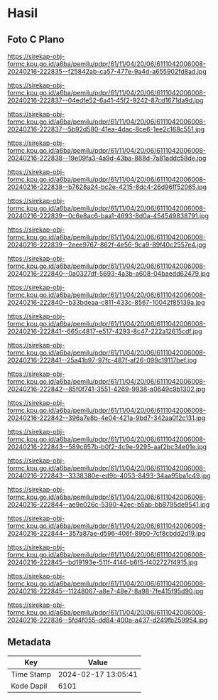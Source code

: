 # Hasil

## Foto C Plano

https://sirekap-obj-formc.kpu.go.id/a6ba/pemilu/pdpr/61/11/04/20/06/6111042006008-20240216-222835--f25842ab-ca57-477e-9a4d-a655902fd8ad.jpg

https://sirekap-obj-formc.kpu.go.id/a6ba/pemilu/pdpr/61/11/04/20/06/6111042006008-20240216-222837--04edfe52-6a41-45f2-9242-87cd1671da9d.jpg

https://sirekap-obj-formc.kpu.go.id/a6ba/pemilu/pdpr/61/11/04/20/06/6111042006008-20240216-222837--5b92d580-41ea-4dac-8ce6-1ee2c168c551.jpg

https://sirekap-obj-formc.kpu.go.id/a6ba/pemilu/pdpr/61/11/04/20/06/6111042006008-20240216-222838--19e09fa3-4a9d-43ba-888d-7a81addc58de.jpg

https://sirekap-obj-formc.kpu.go.id/a6ba/pemilu/pdpr/61/11/04/20/06/6111042006008-20240216-222838--b7628a24-bc2e-4215-8dc4-26d96ff52065.jpg

https://sirekap-obj-formc.kpu.go.id/a6ba/pemilu/pdpr/61/11/04/20/06/6111042006008-20240216-222839--0c6e8ac6-baa1-4693-8d0a-454549838791.jpg

https://sirekap-obj-formc.kpu.go.id/a6ba/pemilu/pdpr/61/11/04/20/06/6111042006008-20240216-222839--2eee9767-862f-4e56-9ca9-89f40c2557e4.jpg

https://sirekap-obj-formc.kpu.go.id/a6ba/pemilu/pdpr/61/11/04/20/06/6111042006008-20240216-222840--0a0327df-5693-4a3b-a608-04baedd62479.jpg

https://sirekap-obj-formc.kpu.go.id/a6ba/pemilu/pdpr/61/11/04/20/06/6111042006008-20240216-222840--b33bdeaa-c811-433c-8567-10042f85139a.jpg

https://sirekap-obj-formc.kpu.go.id/a6ba/pemilu/pdpr/61/11/04/20/06/6111042006008-20240216-222841--665c4817-e517-4293-8c47-222a12615cdf.jpg

https://sirekap-obj-formc.kpu.go.id/a6ba/pemilu/pdpr/61/11/04/20/06/6111042006008-20240216-222841--25a41b97-97fc-487f-af26-099c19117bef.jpg

https://sirekap-obj-formc.kpu.go.id/a6ba/pemilu/pdpr/61/11/04/20/06/6111042006008-20240216-222842--85f0f741-3551-4269-9938-a0649c9b1302.jpg

https://sirekap-obj-formc.kpu.go.id/a6ba/pemilu/pdpr/61/11/04/20/06/6111042006008-20240216-222842--396a7e8b-4e04-421a-9bd7-342aa0f2c131.jpg

https://sirekap-obj-formc.kpu.go.id/a6ba/pemilu/pdpr/61/11/04/20/06/6111042006008-20240216-222843--589c657b-b0f2-4c9e-9295-aaf2bc34e01e.jpg

https://sirekap-obj-formc.kpu.go.id/a6ba/pemilu/pdpr/61/11/04/20/06/6111042006008-20240216-222843--3338380e-ed9b-4053-8493-34aa95ba1c49.jpg

https://sirekap-obj-formc.kpu.go.id/a6ba/pemilu/pdpr/61/11/04/20/06/6111042006008-20240216-222844--ae9e026c-5390-42ec-b5ab-bb8795de9541.jpg

https://sirekap-obj-formc.kpu.go.id/a6ba/pemilu/pdpr/61/11/04/20/06/6111042006008-20240216-222844--357a87ae-d596-406f-89b0-7cf8cbdd2d19.jpg

https://sirekap-obj-formc.kpu.go.id/a6ba/pemilu/pdpr/61/11/04/20/06/6111042006008-20240216-222845--bd19193e-511f-4146-b6f5-f402727f4915.jpg

https://sirekap-obj-formc.kpu.go.id/a6ba/pemilu/pdpr/61/11/04/20/06/6111042006008-20240216-222845--11248067-a8e7-48e7-8a98-7fe415f95d90.jpg

https://sirekap-obj-formc.kpu.go.id/a6ba/pemilu/pdpr/61/11/04/20/06/6111042006008-20240216-222836--5fd4f055-dd84-400a-a437-d249fb259954.jpg


## Metadata

| Key        | Value               |
| ---------- | ------------------- |
| Time Stamp | 2024-02-17 13:05:41 |
| Kode Dapil | 6101                |



